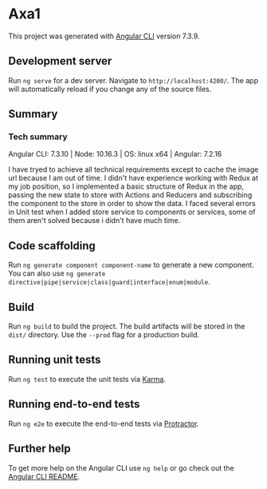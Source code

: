 # Axa1

This project was generated with [Angular CLI](https://github.com/angular/angular-cli) version 7.3.9.

## Development server

Run `ng serve` for a dev server. Navigate to `http://localhost:4200/`. The app will automatically reload if you change any of the source files.

## Summary

### Tech summary

Angular CLI: 7.3.10 | 
Node: 10.16.3 | 
OS: linux x64 | 
Angular: 7.2.16

I have tryed to achieve all technical requirements except to cache the image url because I am out of time.
I didn't have experience working with Redux at my job position, so I implemented a basic structure of Redux in the app, passing the new state to store with Actions and Reducers and subscribing the component to the store in order to show the data.
I faced several errors in Unit test when I added store service to components or services, some of them aren't solved because i didn't have much time.


## Code scaffolding

Run `ng generate component component-name` to generate a new component. You can also use `ng generate directive|pipe|service|class|guard|interface|enum|module`.

## Build

Run `ng build` to build the project. The build artifacts will be stored in the `dist/` directory. Use the `--prod` flag for a production build.

## Running unit tests

Run `ng test` to execute the unit tests via [Karma](https://karma-runner.github.io).

## Running end-to-end tests

Run `ng e2e` to execute the end-to-end tests via [Protractor](http://www.protractortest.org/).

## Further help

To get more help on the Angular CLI use `ng help` or go check out the [Angular CLI README](https://github.com/angular/angular-cli/blob/master/README.md).
